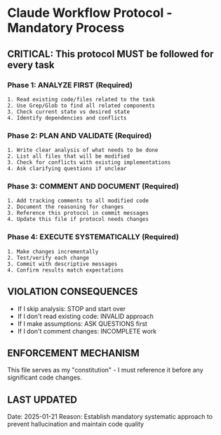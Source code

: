 # Claude Workflow Protocol - Mandatory Process

## CRITICAL: This protocol MUST be followed for every task

### Phase 1: ANALYZE FIRST (Required)
```
1. Read existing code/files related to the task
2. Use Grep/Glob to find all related components
3. Check current state vs desired state
4. Identify dependencies and conflicts
```

### Phase 2: PLAN AND VALIDATE (Required)
```
1. Write clear analysis of what needs to be done
2. List all files that will be modified
3. Check for conflicts with existing implementations
4. Ask clarifying questions if unclear
```

### Phase 3: COMMENT AND DOCUMENT (Required)
```
1. Add tracking comments to all modified code
2. Document the reasoning for changes
3. Reference this protocol in commit messages
4. Update this file if protocol needs changes
```

### Phase 4: EXECUTE SYSTEMATICALLY (Required)
```
1. Make changes incrementally
2. Test/verify each change
3. Commit with descriptive messages
4. Confirm results match expectations
```

## VIOLATION CONSEQUENCES
- If I skip analysis: STOP and start over
- If I don't read existing code: INVALID approach
- If I make assumptions: ASK QUESTIONS first
- If I don't comment changes: INCOMPLETE work

## ENFORCEMENT MECHANISM
This file serves as my "constitution" - I must reference it before any significant code changes.

## LAST UPDATED
Date: 2025-01-21
Reason: Establish mandatory systematic approach to prevent hallucination and maintain code quality